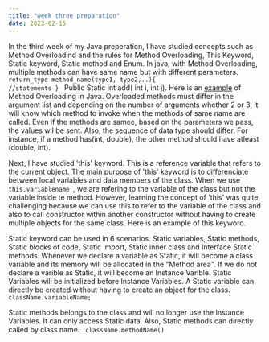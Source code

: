 ```yaml
---
title: "week three preparation"
date: 2023-02-15
---
```


In the third week of my Java preperation, I have studied concepts such as Method Overloadind and the rules for Method Overloading, This Keyword, Static keyword, Static method and Enum. In java, with Method Overloading, multiple methods can have same name but with different parameters.
<code>
  return_type method_name(type1, type2,..){ 
  //statements 
  } 
</code> 
Public Static int add( int i, int j). Here is an [example](https://github.com/jaswanthkasani/LearningBlog/blob/main/program/methodOverloading.java) of Method Overloading in Java. Overloaded methods must differ in the argument list and depending on the number of arguments whether 2 or 3, it will know which method to invoke when the methods of same name are called. Even if the methods are samee, based on the parameters we pass, the values wil be sent. Also, the sequence of data type should differ. For instance, if a method has(int, double), the other method should have atleast (double, int).

Next, I have studied 'this' keyword. This is a reference variable that refers to the current object. The main purpose of 'this' keyword is to differenciate between local variables and data members of the class. When we use <code> this.variablename </code>, we are refering to the variable of the class but not the variable inside te method. However, learning the concept of 'this' was quite challenging because we can use this to refer to the variable of the class and also to call constructor within another constructor without having to create multiple objects for the same class. Here is an example of this keyword.

Static keyword can be used in 6 scenarios. Static variables, Static methods, Static blocks of code, Static import, Static inner class and Interface Static methods. Whenever we declare a variable as Static, it will become a class variable and its memory will be allocated in the "Method area". If we do not declare a varible as Static, it will become an Instance Varible. Static Variables will be initialized before Instance Variables. A Static variable can directly be created without having to create an object for the class.
<code>
  className.variableName;
 </code>
 
 Static methods belongs to the class and will no longer use the Instance Variables. It can only access Static data. Also, Static methods can directly called by class name.
<code>
  className.methodName()
 </code>


  
